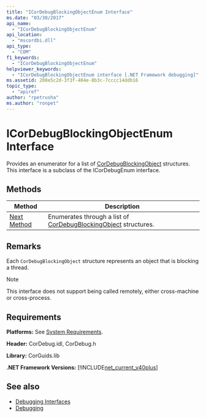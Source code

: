 ```yaml
---
title: "ICorDebugBlockingObjectEnum Interface"
ms.date: "03/30/2017"
api_name: 
  - "ICorDebugBlockingObjectEnum"
api_location: 
  - "mscordbi.dll"
api_type: 
  - "COM"
f1_keywords: 
  - "ICorDebugBlockingObjectEnum"
helpviewer_keywords: 
  - "ICorDebugBlockingObjectEnum interface [.NET Framework debugging]"
ms.assetid: 208e5c2d-3f3f-404e-8b3c-7cccc14ddb16
topic_type: 
  - "apiref"
author: "rpetrusha"
ms.author: "ronpet"
---
```

# ICorDebugBlockingObjectEnum Interface
Provides an enumerator for a list of [CorDebugBlockingObject](../../../../docs/framework/unmanaged-api/debugging/cordebugblockingobject-structure.md) structures. This interface is a subclass of the ICorDebugEnum interface.  
  
## Methods  
  
|Method|Description|  
|------------|-----------------|  
|[Next Method](../../../../docs/framework/unmanaged-api/debugging/icordebugblockingobjectenum-next-method.md)|Enumerates through a list of [CorDebugBlockingObject](../../../../docs/framework/unmanaged-api/debugging/cordebugblockingobject-structure.md) structures.|  
  
## Remarks  
 Each `CorDebugBlockingObject` structure represents an object that is blocking a thread.  
  
> [!NOTE]
>  This interface does not support being called remotely, either cross-machine or cross-process.  
  
## Requirements  
 **Platforms:** See [System Requirements](../../../../docs/framework/get-started/system-requirements.md).  
  
 **Header:** CorDebug.idl, CorDebug.h  
  
 **Library:** CorGuids.lib  
  
 **.NET Framework Versions:** [!INCLUDE[net_current_v40plus](../../../../includes/net-current-v40plus-md.md)]  
  
## See also

- [Debugging Interfaces](../../../../docs/framework/unmanaged-api/debugging/debugging-interfaces.md)
- [Debugging](../../../../docs/framework/unmanaged-api/debugging/index.md)

